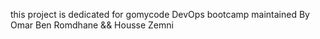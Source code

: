 this project is dedicated for gomycode DevOps bootcamp
maintained By Omar Ben Romdhane && Housse Zemni